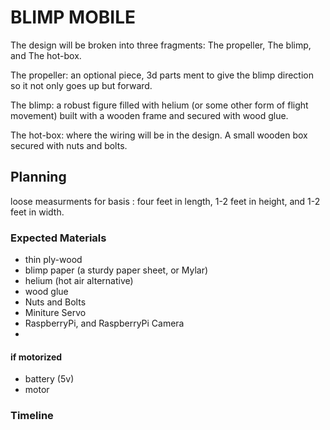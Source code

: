 # BLIMP MOBILE

The design will be broken into three fragments: The propeller, The blimp, and The hot-box.

The propeller:
  an optional piece, 3d parts ment to give the blimp direction so it not only goes up but forward.
  
The blimp:
  a robust figure filled with helium (or some other form of flight movement) built with a wooden frame and secured with wood glue.
  
The hot-box:
  where the wiring will be in the design. A small wooden box secured with nuts and bolts.

## Planning
  
  loose measurments for basis : four feet in length, 1-2 feet in height, and 1-2 feet in width.  

### Expected Materials
  - thin ply-wood
  - blimp paper (a sturdy paper sheet, or Mylar)
  - helium (hot air alternative)
  - wood glue
  - Nuts and Bolts
  - Miniture Servo
  - RaspberryPi, and RaspberryPi Camera
  - 
#### if motorized
  - battery (5v)
  - motor

### Timeline


